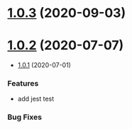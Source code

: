 # [1.0.3](https://github.com/xgqfrms/emoji-element/v1.0.3) (2020-09-03)

# [1.0.2](https://github.com/xgqfrms/emoji-element/v1.0.2) (2020-07-07)

* [1.0.1](https://github.com/xgqfrms/emoji-element/v1.0.1) (2020-07-01)


### Features

* add jest test

### Bug Fixes

